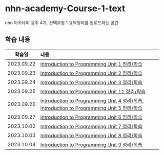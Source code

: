 # nhn-academy-Course-1-text

nhn 아카데미 광주 4기, 선택과정 1 요약정리를 업로드하는 공간

## 학습 내용

|   학습일   | 내용                                                                                                                                                                                                                                                                                                                                                                         |
| :--------: | :--------------------------------------------------------------------------------------------------------------------------------------------------------------------------------------------------------------------------------------------------------------------------------------------------------------------------------------------------------------------------- |
| 2023.09.22 | [Introduction to Programming Unit 1 정리/학습](https://github.com/ByunKi/nhn-academy-Course-1-text/blob/main/Introduction-to-programming/1_Introduction%20to%20programming.md)                                                                                                                                                                                               |
| 2023.09.23 | [Introduction to Programming Unit 2 정리/학습](https://github.com/ByunKi/nhn-academy-Course-1-text/blob/main/Introduction-to-programming/2_Use%20of%20objects%20and%20variables.md)                                                                                                                                                                                          |
| 2023.09.24 | [Introduction to Programming Unit 3 정리/학습](https://github.com/ByunKi/nhn-academy-Course-1-text/blob/2023-09-24/Introduction-to-programming/3_Definition%20of%20methods%20and%20classes.md)                                                                                                                                                                               |
| 2023.09.25 | [Introduction to Programming Unit 11 정리/학습](https://github.com/ByunKi/nhn-academy-Course-1-text/blob/2023-09-25/Introduction-to-programming/11_Dynamic%20arrays%20and%20linked%20lists.md)                                                                                                                                                                               |
| 2023.09.26 | [Introduction to Programming Unit 4 정리/학습](https://github.com/ByunKi/nhn-academy-Course-1-text/blob/2023-09-25/Introduction-to-programming/11_Dynamic%20arrays%20and%20linked%20lists.md), [Introduction to Programming Unit 5 정리/학습](https://github.com/ByunKi/nhn-academy-Course-1-text/blob/2023-09-26/Introduction-to-programming/5_Conditional%20statements.md) |
| 2023.09.27 | [Introduction to Programming Unit 6 정리/학습](https://github.com/ByunKi/nhn-academy-Course-1-text/blob/main/Introduction-to-programming/6_Loop%20statements.md)                                                                                                                                                                                                             |
| 2023.10.02 | [Introduction to Programming Unit 7 정리/학습](https://github.com/ByunKi/nhn-academy-Course-1-text/blob/main/Introduction-to-programming/7_Arrays%20and%20matrices.md)                                                                                                                                                                                                       |
| 2023.10.03 | [Introduction to Programming Unit 8 정리/학습](https://github.com/ByunKi/nhn-academy-Course-1-text/blob/2023-10-03/Introduction-to-programming/8_Files%20and%20input%20and%20output%20streams.md)                                                                                                                                                                            |
| 2023.10.04 | [Introduction to Programming Unit 9 정리/학습](https://github.com/ByunKi/nhn-academy-Course-1-text/blob/2023-10-04/Introduction-to-programming/9_Program%20errors%20and%20exception%20handling.md)                                                                                                                                                                            |
